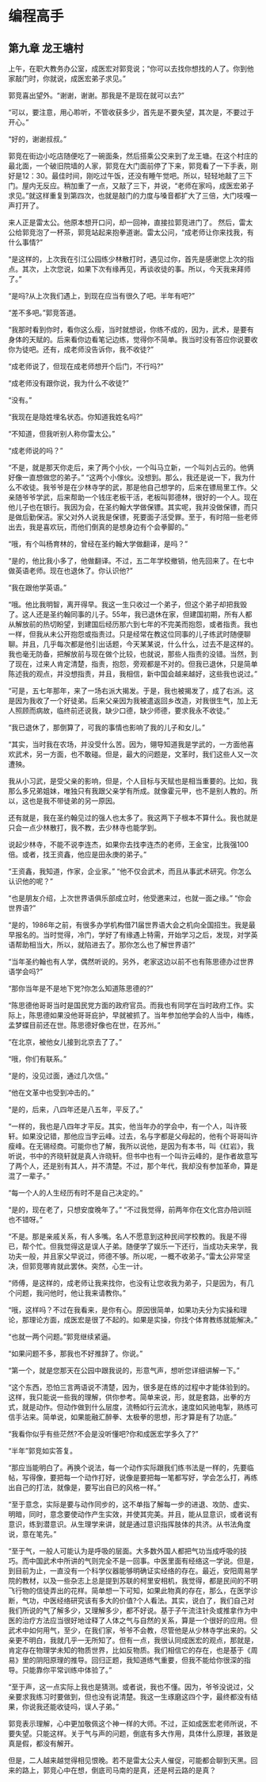 # 编程高手
## 第九章  龙王塘村
  
上午，在职大教务办公室，成医宏对郭竞说；“你可以去找你想找的人了。你到他家敲门时，你就说，成医宏弟子求见。”
  
郭竞喜出望外。“谢谢，谢谢。那我是不是现在就可以去?”
  
“可以，要注意，用心聆听，不管收获多少，首先是不要失望，其次是，不要过于开心。”
  
“好的，谢谢叔叔。”
  
郭竞在街边小吃店随便吃了一碗面条，然后搭乘公交来到了龙王塘。在这个村庄的最北面，一个破旧院墙的人家，郭竞在大门面前停了下来，郭竞看了一下手表，刚好是12：30。最佳时间，刚吃过午饭，还没有睡午觉吧。所以，轻轻地敲了三下门。屋内无反应。稍加重了一点，又敲了三下，并说，“老师在家吗，成医宏弟子求见。”就这样重复到第四次，也就是敲门的力度与嗓音都扩大了三倍，大门吱嘎一声打开了。
  
来人正是雷太公。他原本想开口问，却一回神，直接拉郭竞进门了。
然后，雷太公给郭竞泡了一杯茶，郭竞站起来抱拳道谢。雷太公问，“成老师让你来找我，有什么事情?”
  
“是这样的，上次我在引江公园练少林散打时，遇见过你，首先是感谢您上次的指点。其次，上次您说，如果下次有缘再见，再谈收徒的事。所以，今天我来拜师了。”
  
“是吗?从上次我们遇上，到现在应当有很久了吧。半年有吧?”
  
“差不多吧。”郭竞答道。
  
“我那时看到你时，看你这么瘦，当时就想说，你练不成的，因为，武术，是要有身体的天赋的。后来看你边看笔记边练，觉得你不简单。我当时没有答应你说要收你为徒吧。还有，成老师没告诉你，我不收徒?”
  
“成老师说了，但现在成老师想开个后门，不行吗?”
  
“成老师没有跟你说，我为什么不收徒?”
  
“没有。”
  
“我现在是隐姓埋名状态。你知道我姓名吗?”
  
“不知道，但我听别人称你雷太公。”
  
“成老师说的吗？”
  
“不是，就是那天你走后，来了两个小伙，一个叫马立新，一个叫刘占云的。他俩好像一直想做您的弟子。”
“这两个小傢伙。没想到。那么，我还是说一下，我为什么不收徒。我爷爷是在少林寺学的武，那是他自己想学的，后来在镖局里工作。父亲随爷爷学武，后来帮助一个钱庄老板干活，老板叫郭德林，很好的一个人。现在他儿子也在银行。我因为会，在圣约翰大学做保镖。其实呢，我并没做保镖，而只是做后勤保洁。家父对外人说我是保镖，死要面子活受罪。至于，有时陪一些老师出去，我是喜欢玩，而他们倒真的是想身边有个会拳脚的。”
  
“哦，有个叫杨育林的，曾经在圣约翰大学做翻译，是吗？”
  
“是的，他比我小多了，他做翻译。不过，五二年学校撤销，他先回来了。在七中做英语老师。现在也退休了。你认识他?”
  
“我在跟他学英语。”
  
“哦。他比我明智，离开得早。我这一生只收过一个弟子，但这个弟子却把我毁了。这人还是圣约翰同事的儿子。55年，我已退休在家，但建国初期，所有人都从解放前的热切盼望，到建国后经历那六到七年的不完美而抱怨，或者指责。我也一样，但我从未公开抱怨或指责过。只是经常在教这位同事的儿子练武时随便聊聊。并且，几乎每次都是他引出话题，今天某某说，什么什么，过去不是这样的。我也毫无防备，把解放前与现在做个比较，也就说，那些人指责的没错。当然，到了现在，过来人肯定清楚，指责，抱怨，旁观都是不对的。但我已退休，只是简单陈述我的观点，并没想指责，并且，我相信，新中国会越来越好，这些我也说过。”
  
“可是，五七年那年，来了一场右派大揭发。于是，我也被揭发了，成了右派。这是因为我收了一个好徒弟。后来父亲因为我被遣返回乡改造，对我很生气，加上无人照顾而病故，临终前还说我，缺少口德，缺少师德，要求我永不收徒。”
  
“我已退休了，那倒算了，可我的事情也影响了我的儿子和女儿。”
  
“其实，当时我在农场，并没受什么苦。因为，翎导知道我是学武的，一方面他喜欢武术，另一方面，也不敢碰。但是，最大的问题是，文革时，我们这些人又一次遭殃。
  
我从小习武，是受父亲的影响，但是，个人目标与天赋也是相当重要的。比如，我那么多兄弟姐妹，唯独只有我跟父亲学有所成。就像霍元甲，也不是别人教的。所以，这也是我不带徒弟的另一原因。
  
还有就是，我在圣约翰见过的强人也太多了。我这两下子根本不算什么。我也就是只会一点少林散打，我不教，去少林寺也能学到。
  
说起少林寺，不能不说李连杰，如果你去找李连杰的老师，王金宝，比我强100倍。或者，找王资鑫，他应是田永庚的弟子。”
  
“王资鑫，我知道，作家，企业家。”
“他不仅会武术，而且从事武术研究。你怎么认识他的呢？”
  
“也是朋友介绍，上次世界语俱乐部成立时，他受邀来过，也就一面之缘。”
“你会世界语?”
  
“是的，1986年之前，有很多办学机构借71届世界语大会之机向全国招生。我是最早报名的。当时觉得，冷门，学好了有缘遇上特需，开始学习之后，发现，对学英语帮助相当大，所以，就陷进去了。那你怎么也了解世界语?”
  
“当年圣约翰也有人学，偶然听说的。另外，老家这边以前不也有陈思德办过世界语学会吗?”
  
“那你当年是不是地下党?你怎么知道陈思德的?”
  
“陈思德他哥哥当时是国民党方面的政府官员。而我也有同学在当时政府工作。实际上，陈思德如果没他哥哥庇护，早就被抓了。当年参加他学会的人当中，梅练，孟梦蝶目前还在世。陈思德好像也在世，在苏州。”
  
“在北京，被他女儿接到北京去了了。”
  
“哦，你们有联系。”
  
“是的，没见过面，通过几次信。”
  
“他在文革中也受到冲击的。”
  
“是的，后来，八四年还是八五年，平反了。”
  
“一样的，我也是八四年才平反。其实，他当年办的学会中，有一个人，叫许筱轩。如果没记错，那他应当字云峰。过去，名与字都是父母起的，他有个哥哥叫许瘦峰。在无锡经商。可能你也了解，我所以说他，是因为有本书，叫《红岩》，我听说，书中的齐晓轩就是真人许晓轩。但书中也有一个叫许云峰的，是作者故意写了两个人，还是别有其人，并不清楚。不过，那个年代，我却没有参加革命，算是混了一辈子。”
  
“每一个人的人生经历有时不是自己决定的。”
  
“是的，现在老了，只想安度晚年了。”
“不过我觉得，前两年你在文化宫办陪训班也不错呀。”
  
“不是。那是亲戚关系，有人多嘴。名人不愿意到这种民间学校教的。我是不得已，帮个忙。但我觉得这是误人子弟。随便学了娱乐一下还行，当成功夫来学，我功夫一般，并且家父早说过，师德不够。所以呢，一概不收弟子。”雷太公非常坚决，但郭竞哪肯就此罢休。突然，心生一计。
  
“师傅，是这样的，成老师让我来找你，也没有让您收我为弟子，只是因为，有几个问题，我问他时，他让我来请教你。”
  
“哦，这样吗？不过在我看来，是你有心。原因很简单，如果功夫分为实操和理论，那理论方面，成医宏是很了不起的。如果是实操，你找个体育教练就能解决。”
  
“也就一两个问题。”郭竞继续紧逼。
  
“如果问题不多，那我也不好推辞了。你说。”
  
“第一个，就是您那天在公园中跟我说的，形意气声，想听您详细讲解一下。”
  
“这个东西，恐怕三言两语说不清楚，因为，很多是在练的过程中才能体验到的。这样，我只能说一些我的理解，供你参考。简单来说，形，就是套路，出拳的方式，就是动作。但动作做到什么层度，流畅如行云流水，速度如风驰电掣，熟练可信手沾来。简单说，如果能融汇醉拳、太极拳的思想，形才算是有了功底。”
  
“我看你似乎有些茫然?不会是没听懂吧?你和成医宏学多久了?”
  
“半年”郭竞如实答复。
  
“那应当能明白了。再换个说法，每一个动作实际跟我们练书法是一样的，先要临帖，写得像，要把每一个动作打好，说像是要把每一笔都写好，学会怎么打，再练出自己的打法，就像是，要写出自已的风格一样。”
  
“至于意念，实际是要与动作同步的，这不单指了解每一步的进退、攻防、虚实、明暗，同时，意念要使动作产生实效，并使其完美。并且，能从显意识，或者说有意识，练到潜意识。从生理学来讲，就是通过意识指挥肢体的共济。从书法角度说，意在笔先。”
  
“至于气，一般人可能认为是呼吸的层面。大多数外国人都把气功当成呼吸的技巧。而中国武术中所讲的气则完全不是一回事。中医里面有经络这一学说。但是，到目前为止，一直没有一个科学仪器能够明确证实经络的存在。最近，安阳周易学院的教材，以及一些杂志上总是提到苏联的柯里安相机，我觉得，都是民间的不明飞行物的信徒弄出的花样。简单想一下可知，如果此物真的存在，那么，在医学诊断，气功，中医经络研究该有多大的价值?个人看法。其实，说白了，我们自己对我们所说的气了解多少，又理解多少，都不好说。基于子午流注针灸或推拿作为中医的治疗方法应当很好地诠释了人体之气与自然的关系，算是一个很好的应用。但武术中如何用气，至少，在我们家，爷爷不会教，尽管他是从少林寺学出来的。父亲更不明白，我就几乎一无所知了。但有一点，我很认同成医宏的观点，那就是，肯定存在物理学未知的物质世界，比如反物质。我们相信它的存在，也是基于《周易》里的阴阳原理的推导。回归正题，我知道练气重要，但我不能给你很深的指导。只能靠你平常训练中体验了。”
  
“至于声，这一点实际上我也是猜测。或者说，我也不懂。因为，爷爷没说过，父亲要求我练习时要做到，但也没有说清楚。我这一生琢磨这四个字，最终都没有结果，你说我还能收徒吗，误人子弟。”
  
郭竞表示理解，心中更加敬佩这个神一样的大师。不过，正如成医宏老师所说，不要失望。只能这样。关于气与声的问题，倒底有多大作用，具体什么原理，甚致是真是假，都没有解开。
  
但是，二人越来越觉得相见恨晚。若不是雷太公夫人催促，可能都会聊到天黑。回来的路上，郭竞心中在想，倒底司马南的是真，还是柯云路的是真？







